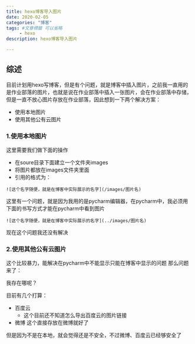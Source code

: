 ```yaml
---
title: hexo博客导入图片
date: 2020-02-05
categories: "博客"
tags: #文章標籤 可以省略
     - hexo
description: hexo博客导入图片

---
```


## 综述

目前计划用hexo写博客，但是有个问题，就是博客中插入图片，之前我一直用的是作业部落的图片，也就是说在作业部落中插入一张图片，会在作业部落中存储，但是一直不放心图片存放在作业部落，因此想到一下两个解决方案：

* 使用本地图片
* 使用其他公有云图片

### 1.使用本地图片

这里需要我们做下面的操作

* 在soure目录下面建立一个文件夹images
* 将图片都放在images文件夹里面
* 引用的格式为：

```
![这个名字随便，就是在博客中实际展示的名字](/images/图片名)
```

这里有一个问题，就是因为我用的是pycharm编辑器，在pycharm中，我必须用下面的书写方式才能在pycharm中看到图片

```
![这个名字随便，就是在博客中实际展示的名字](../images/图片名)
```
现在这个问题我还没有解决

### 2.使用其他公有云图片

这个比较暴力，能解决在pycharm中不能显示只能在博客中显示的问题
那么问题来了：


我存在哪呢？

目前有几个打算：

* 百度云
    * 这个目前还不知道怎么导出百度云的图片链接
* 微博
    这个直接存放在微博就好了
    
但是因为不是在本地，就会觉得还是不安全，不过微博、百度云已经够安全了